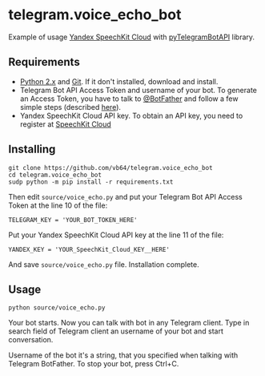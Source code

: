 # telegram.voice_echo_bot
Example of usage [Yandex SpeechKit Cloud](https://developer.tech.yandex.ru) with [pyTelegramBotAPI](https://github.com/eternnoir/pyTelegramBotAPI) library.

## Requirements

* [Python 2.x](https://www.python.org/downloads/release/python-2714/) and [Git](https://git-scm.com/downloads). If it don't installed, download and install.
* Telegram Bot API Access Token and username of your bot. To generate an Access Token, you have to talk to [@BotFather](https://t.me/botfather) and follow a few simple steps (described [here](https://core.telegram.org/bots#6-botfather)).
* Yandex SpeechKit Cloud API key. To obtain an API key, you need to register at [SpeechKit Cloud](https://developer.tech.yandex.ru)

## Installing

```
git clone https://github.com/vb64/telegram.voice_echo_bot
cd telegram.voice_echo_bot
sudp python -m pip install -r requirements.txt
```
Then edit `source/voice_echo.py` and put your Telegram Bot API Access Token at the line 10 of the file:
```
TELEGRAM_KEY = 'YOUR_BOT_TOKEN_HERE'
```
Put your Yandex SpeechKit Cloud API key at the line 11 of the file:
```
YANDEX_KEY = 'YOUR_SpeechKit_Cloud_KEY__HERE'
```
And save `source/voice_echo.py` file. Installation complete.

## Usage
```
python source/voice_echo.py
```
Your bot starts. Now you can talk with bot in any Telegram client. Type in search field of Telegram client an username of your bot and start conversation.

Username of the bot it's a string, that you specified when talking with Telegram BotFather. To stop your bot, press Ctrl+C.
